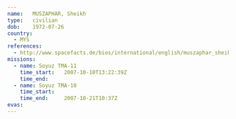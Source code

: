 ```yaml
---
name:	MUSZAPHAR, Sheikh
type:	civilian
dob:	1972-07-26
country:
  - MYS
references:
  - http://www.spacefacts.de/bios/international/english/muszaphar_sheikh.htm
missions:
  - name: Soyuz TMA-11
    time_start:   2007-10-10T13:22:39Z
    time_end:     
  - name: Soyuz TMA-10
    time_start:   
    time_end:     2007-10-21T10:37Z
evas:
---
```

